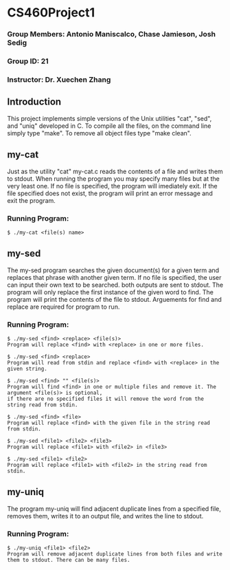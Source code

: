 # CS460Project1
### Group Members: Antonio Maniscalco, Chase Jamieson, Josh Sedig
### Group ID: 21
### Instructor: Dr. Xuechen Zhang

## Introduction
This project implements simple versions of the Unix utilities "cat", "sed", and "uniq" developed in C. To compile all the files, on the command line simply type "make". To remove all object files type "make clean".

## my-cat
Just as the utility "cat" my-cat.c reads the contents of a file and writes them to stdout. When running the program you may specify many files but at the very least one. If no file is specified, the program will imediately exit. If the file specified does not exist, the program will print an error message and exit the program. 
  ### Running Program:
    $ ./my-cat <file(s) name>
   
## my-sed
The my-sed program searches the given document(s) for a given term and replaces that phrase with another given term. If no file is specified, the user can input their own text to be searched. both outputs are sent to stdout. The program will only replace the first instance of the given word to find. The program will print the contents of the file to stdout. Arguements for find and replace are required for program to run.
  ### Running Program:
    $ ./my-sed <find> <replace> <file(s)>
    Program will replace <find> with <replace> in one or more files.
    
    $ ./my-sed <find> <replace>
    Program will read from stdin and replace <find> with <replace> in the given string.
    
    $ ./my-sed <find> "" <file(s)>
    Program will find <find> in one or multiple files and remove it. The argument <file(s)> is optional, 
    if there are no specified files it will remove the word from the string read from stdin.
    
    $ ./my-sed <find> <file>
    Program will replace <find> with the given file in the string read from stdin.
    
    $ ./my-sed <file1> <file2> <file3>
    Program will replace <file1> with <file2> in <file3>
    
    $ ./my-sed <file1> <file2>
    Program will replace <file1> with <file2> in the string read from stdin.
    
## my-uniq
The program my-uniq will find adjacent duplicate lines from a specified file, removes them, writes it to an output file, and writes the line to stdout.
  ### Running Program:
    $ ./my-uniq <file1> <file2>
    Program will remove adjacent duplicate lines from both files and write them to stdout. There can be many files.
    
    

